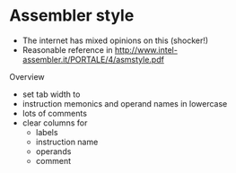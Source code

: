 # Assembler style

* The internet has mixed opinions on this (shocker!)
* Reasonable reference in <http://www.intel-assembler.it/PORTALE/4/asmstyle.pdf>

Overview

* set tab width to
* instruction memonics and operand names in lowercase
* lots of comments
* clear columns for
    * labels
    * instruction name
    * operands
    * comment
